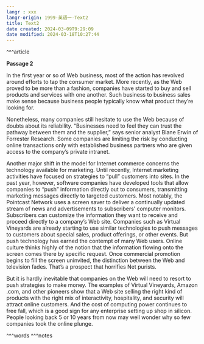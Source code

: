 ```yaml
---
langr : xxx
langr-origin: 1999-英语一-Text2
title: Text2
date created: 2024-03-09T9:29:09
date modified: 2024-03-18T10:27:44
---
```


^^^article

**Passage 2**

In the first year or so of Web business, most of the action has revolved around efforts to tap the consumer market. More recently, as the Web proved to be more than a fashion, companies have started to buy and sell products and services with one another. Such business to business sales make sense because business people typically know what product they’re looking for.

Nonetheless, many companies still hesitate to use the Web because of doubts about its reliability. “Businesses need to feel they can trust the pathway between them and the supplier,” says senior analyst Blane Erwin of Forrester Research. Some companies are limiting the risk by conducting online transactions only with established business partners who are given access to the company’s private intranet.

Another major shift in the model for Internet commerce concerns the technology available for marketing. Until recently, Internet marketing activities have focused on strategies to “pull” customers into sites. In the past year, however, software companies have developed tools that allow companies to “push” information directly out to consumers, transmitting marketing messages directly to targeted customers. Most notably, the Pointcast Network uses a screen saver to deliver a continually updated stream of news and advertisements to subscribers’ computer monitors. Subscribers can customize the information they want to receive and proceed directly to a company’s Web site. Companies such as Virtual Vineyards are already starting to use similar technologies to push messages to customers about special sales, product offerings, or other events. But push technology has earned the contempt of many Web users. Online culture thinks highly of the notion that the information flowing onto the screen comes there by specific request. Once commercial promotion begins to fill the screen uninvited, the distinction between the Web and television fades. That’s a prospect that horrifies Net purists.

But it is hardly inevitable that companies on the Web will need to resort to push strategies to make money. The examples of Virtual Vineyards, Amazon .com, and other pioneers show that a Web site selling the right kind of products with the right mix of interactivity, hospitality, and security will attract online customers. And the cost of computing power continues to free fall, which is a good sign for any enterprise setting up shop in silicon. People looking back 5 or 10 years from now may well wonder why so few companies took the online plunge.




^^^words
^^^notes
